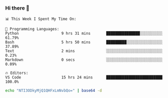 ### Hi there 👋

<!--START_SECTION:waka-->
```text
📊 This Week I Spent My Time On: 

💬 Programming Languages: 
Python                   9 hrs 31 mins       ███████████████░░░░░░░░░░   61.79% 
Bash                     5 hrs 50 mins       █████████░░░░░░░░░░░░░░░░   37.89% 
Text                     2 mins              ░░░░░░░░░░░░░░░░░░░░░░░░░   0.23% 
Markdown                 0 secs              ░░░░░░░░░░░░░░░░░░░░░░░░░   0.09%

🔥 Editors: 
VS Code                  15 hrs 24 mins      █████████████████████████   100.0%
```


<!--END_SECTION:waka-->

```bash
echo "NTI3ODkyMjQ1QHFxLmNvbQo=" | base64 -d
```
